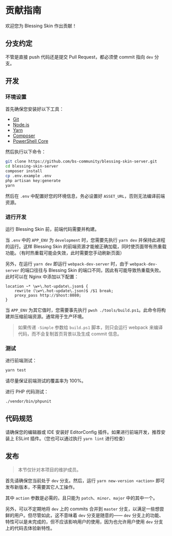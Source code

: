 # 贡献指南

欢迎您为 Blessing Skin 作出贡献！

## 分支约定

不管是直接 push 代码还是提交 Pull Request，都必须使 commit 指向 `dev` 分支。

## 开发

### 环境设置

首先确保您安装好以下工具：

- [Git](https://git-scm.org)
- [Node.js](https://nodejs.org)
- [Yarn](https://yarnpkg.com)
- [Composer](https://getcomposer.org)
- [PowerShell Core](https://github.com/PowerShell/PowerShell#get-powershell)

然后执行以下命令：

```bash
git clone https://github.com/bs-community/blessing-skin-server.git
cd blessing-skin-server
composer install
cp .env.example .env
php artisan key:generate
yarn
```

然后在 `.env` 中配置好您的环境信息，务必设置好 `ASSET_URL`，否则无法编译前端资源。

### 进行开发

运行 Blessing Skin 前，前端代码需要并构建。

当 `.env` 中的 `APP_ENV` 为 `development` 时，您需要先执行 `yarn dev` 并保持此进程的运行。这样 Blessing Skin 的前端资源才能被正确加载，同时使页面带有热重载功能。（有时热重载可能会失效，此时需要您手动刷新页面）

另外，在运行 `yarn dev` 即运行 `webpack-dev-server` 时，由于 `webpack-dev-server` 的端口往往与 Blessing Skin 的端口不同，因此有可能导致热重载失败。此时可以在 Nginx 中添加以下配置：

```
location ~* \w+\.hot-update\.json$ {
    rewrite (\w+\.hot-update\.json)$ /$1 break;
    proxy_pass http://$host:8080;
}
```

当 `APP_ENV` 为其它值时，您需要事先执行 `pwsh ./tools/build.ps1`。此命令将构建并压缩前端资源。通常用于生产环境。

> 如果传递 `-Simple` 参数给 `build.ps1` 脚本，则只会运行 webpack 来编译代码，而不会复制首页背景以及生成 commit 信息。

### 测试

进行前端测试：

```bash
yarn test
```

请尽量保证前端测试的覆盖率为 100%。

进行 PHP 代码测试：

```bash
./vendor/bin/phpunit
```

## 代码规范

请确保您的编辑器或 IDE 安装好 EditorConfig 插件。如果进行前端开发，推荐安装上 ESLint 插件。（您也可以通过执行 `yarn lint` 进行检查）

## 发布

> 本节仅针对本项目的维护成员。

首先请确保您当前处于 `dev` 分支。然后，运行 `yarn new-version <action>` 即可发布新版本，不需要其它人工操作。

其中 `action` 参数是必需的，且只能为 `patch`、`minor`、`major` 中的其中一个。

另外，可以不定期地将 `dev` 上的 commits 合并到 `master` 分支，以满足一些想尝鲜的用户。但尽管如此，这不意味着 `dev` 分支是随意的—— `dev` 分支上的功能、特性可以是未完成的，但不应该影响用户的使用，因为也允许用户使用 `dev` 分支上的代码去体验新特性。
